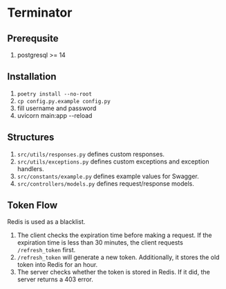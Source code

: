 # Terminator

## Prerequsite

1. postgresql >= 14

## Installation

1. `poetry install --no-root`
2. `cp config.py.example config.py`
3. fill username and password
4. uvicorn main:app --reload

## Structures

1. `src/utils/responses.py` defines custom responses.
2. `src/utils/exceptions.py` defines custom exceptions and exception handlers.
3. `src/constants/example.py` defines example values for Swagger.
4. `src/controllers/models.py` defines request/response models.

## Token Flow

Redis is used as a blacklist.

1. The client checks the expiration time before making a request. If the expiration time is less than 30 minutes, the client requests `/refresh_token` first.
2. `/refresh_token` will generate a new token. Additionally, it stores the old token into Redis for an hour.
3. The server checks whether the token is stored in Redis. If it did, the server returns a 403 error.
